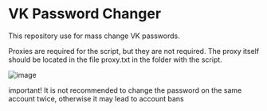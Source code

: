 # VK Password Changer
This repository use for mass change VK passwords.

Proxies are required for the script, but they are not required. The proxy itself should be located in the file proxy.txt in the folder with the script.

![image](https://user-images.githubusercontent.com/59022198/185072806-55f1ed00-c69a-4e27-97e6-5b860b4d9757.png)

important! It is not recommended to change the password on the same account twice, otherwise it may lead to account bans
